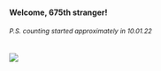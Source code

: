 #### Welcome, 675th stranger!

###### <sup>P.S. counting started approximately in 10.01.22</sup>

<img src="https://kraftwerk28.pp.ua/vcnt.png"></img>
